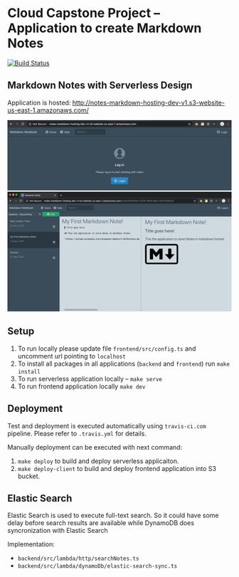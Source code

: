 # Cloud Capstone Project – Application to create Markdown Notes

[![Build Status](https://travis-ci.com/vladimir-kazan/aws-cloud-developer-capstone.svg?token=zxPyrm14pyehF19ofyyj&branch=master)](https://travis-ci.com/vladimir-kazan/aws-cloud-developer-capstone)

## Markdown Notes with Serverless Design

Application is hosted:
http://notes-markdown-hosting-dev-v1.s3-website-us-east-1.amazonaws.com/

![img/md-notes-login.png](img/md-notes-login.png)
![img/md-notes-page.png](img/md-notes-page.png)

## Setup

1. To run locally please update file `frontend/src/config.ts` and uncomment url pointing to `localhost`
2. To install all packages in all applications (`backend` and `frontend`) run `make install`
3. To run serverless application locally – `make serve`
4. To run frontend application locally `make dev`

## Deployment

Test and deployment is executed automatically using `travis-ci.com` pipeline. Please refer to `.travis.yml` for details.

Manually deployment can be executed with next command:

1. `make deploy` to build and deploy serverless applicaiton.
2. `make deploy-client` to build and deploy frontend application into S3 bucket.

## Elastic Search

Elastic Search is used to execute full-text search.
So it could have some delay before search results are available while DynamoDB does syncronization with Elastic Search

Implementation:

- `backend/src/lambda/http/searchNotes.ts`
- `backend/src/lambda/dynamoDb/elastic-search-sync.ts`
